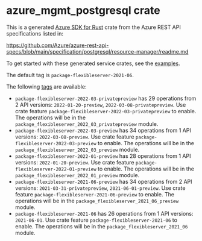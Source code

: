 # azure_mgmt_postgresql crate

This is a generated [Azure SDK for Rust](https://github.com/Azure/azure-sdk-for-rust) crate from the Azure REST API specifications listed in:

https://github.com/Azure/azure-rest-api-specs/blob/main/specification/postgresql/resource-manager/readme.md

To get started with these generated service crates, see the [examples](https://github.com/Azure/azure-sdk-for-rust/blob/main/services/README.md#examples).

The default tag is `package-flexibleserver-2021-06`.

The following [tags](https://github.com/Azure/azure-sdk-for-rust/blob/main/services/tags.md) are available:

- `package-flexibleserver-2022-03-privatepreview` has 29 operations from 2 API versions: `2022-01-20-preview`, `2022-03-08-privatepreview`. Use crate feature `package-flexibleserver-2022-03-privatepreview` to enable. The operations will be in the `package_flexibleserver_2022_03_privatepreview` module.
- `package-flexibleserver-2022-03-preview` has 34 operations from 1 API versions: `2022-03-08-preview`. Use crate feature `package-flexibleserver-2022-03-preview` to enable. The operations will be in the `package_flexibleserver_2022_03_preview` module.
- `package-flexibleserver-2022-01-preview` has 28 operations from 1 API versions: `2022-01-20-preview`. Use crate feature `package-flexibleserver-2022-01-preview` to enable. The operations will be in the `package_flexibleserver_2022_01_preview` module.
- `package-flexibleserver-2021-06-preview` has 34 operations from 2 API versions: `2021-03-31-privatepreview`, `2021-06-01-preview`. Use crate feature `package-flexibleserver-2021-06-preview` to enable. The operations will be in the `package_flexibleserver_2021_06_preview` module.
- `package-flexibleserver-2021-06` has 26 operations from 1 API versions: `2021-06-01`. Use crate feature `package-flexibleserver-2021-06` to enable. The operations will be in the `package_flexibleserver_2021_06` module.
